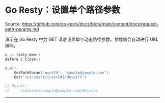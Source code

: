 # Go Resty：设置单个路径参数

Source: https://github.com/go-resty/docs/blob/main/content/docs/request-path-params.md

演示在 Go Resty 中为 GET 请求设置单个动态路径参数。参数值会自动进行 URL 编码。

```go
c := resty.New()
defere c.Close()

c.R().
    SetPathParam("userId", "sample@sample.com").
    Get("/v1/users/{userId}/details")

// Result:
//     /v1/users/sample@sample.com/details
```

--------------------------------
